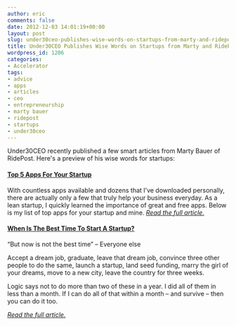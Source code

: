 ```yaml
---
author: eric
comments: false
date: 2012-12-03 14:01:19+00:00
layout: post
slug: under30ceo-publishes-wise-words-on-startups-from-marty-and-ridepost
title: Under30CEO Publishes Wise Words on Startups from Marty and RidePost
wordpress_id: 1206
categories:
- Accelerator
tags:
- advice
- apps
- articles
- ceo
- entrepreneurship
- marty bauer
- ridepost
- startups
- under30ceo
---
```


Under30CEO recently published a few smart articles from Marty Bauer of RidePost. Here's a preview of his wise words for startups: 

<!-- more -->

#### [Top 5 Apps For Your Startup](http://under30ceo.com/top-5-apps-for-your-startup/)

With countless apps available and dozens that I’ve downloaded personally, there are actually only a few that truly help your business everyday. As a lean startup, I quickly learned the importance of great and free apps. Below is my list of top apps for your startup and mine. [_Read the full article._](http://under30ceo.com/top-5-apps-for-your-startup/)

#### [When Is The Best Time To Start A Startup?](http://under30ceo.com/when-is-the-best-time-to-start-a-startup/)

“But now is not the best time” – Everyone else

Accept a dream job, graduate, leave that dream job, convince three other people to do the same, launch a startup, land seed funding, marry the girl of your dreams, move to a new city, leave the country for three weeks.

Logic says not to do more than two of these in a year. I did all of them in less than a month. If I can do all of that within a month – and survive – then you can do it too.

[_Read the full article._](http://under30ceo.com/when-is-the-best-time-to-start-a-startup/)
